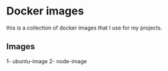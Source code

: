 # Docker images

this is a collection of docker images that I use for my projects.

## Images

1- ubuntu-image
2- node-image
